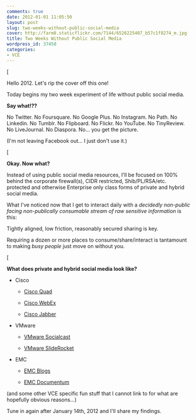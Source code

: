 ```yaml
---
comments: true
date: 2012-01-01 11:05:50
layout: post
slug: two-weeks-without-public-social-media
cover: http://farm8.staticflickr.com/7144/6526225407_b57c1f8274_m.jpg
title: Two Weeks Without Public Social Media
wordpress_id: 37450
categories:
- VCE
---
```


[




Hello 2012. Let's rip the cover off this one!




Today begins my two week experiment of life without public social media.




**Say what!??**




No Twitter. No Foursquare. No Google Plus. No Instagram. No Path. No Linkedin. No Tumblr. No Flipboard. No Flickr. No YouTube. No TinyReview. No LiveJournal. No Diaspora. No… you get the picture.




(I'm not leaving Facebook out… I just don't use it.)




[




**Okay. Now what?**




Instead of using public social media resources, I'll be focused on 100% behind the corporate firewall(s), CIDR restricted, Shib/PL/RSA/etc. protected and otherwise Enterprise only class forms of private and hybrid social media.




What I've noticed now that I get to interact daily with a _decidedly non-public facing non-publically consumable stream of raw sensitive information_ is this:




Tightly aligned, low friction, reasonably secured sharing is key.




Requiring a dozen or more places to consume/share/interact is tantamount to making _busy people_ just move on without you.




[




**What does private and hybrid social media look like?**






  * Cisco 


    * [Cisco Quad](http://www.cisco.com/web/products/quad/index.html)


    * [Cisco WebEx](http://www.cisco.com/en/US/products/ps10352/index.html)


    * [Cisco Jabber](http://www.cisco.com/web/products/voice/jabber.html)





  * VMware 


    * [VMware Socialcast](http://blog.socialcast.com/socialcast-announces-its-acquisition-by-vmware-%E2%80%93-accelerating-our-innovation-and-growth/)


    * [VMware SlideRocket](http://www.vmware.com/products/desktop_virtualization/sliderocket/overview.html)





  * EMC 


    * [EMC Blogs](http://www.emc.com/social-emc/index.htm)


    * [EMC Documentum](http://www.emc.com/domains/documentum/index.htm)







(and some other VCE specific fun stuff that I cannot link to for what are hopefully obvious reasons…)




Tune in again after January 14th, 2012 and I'll share my findings.
